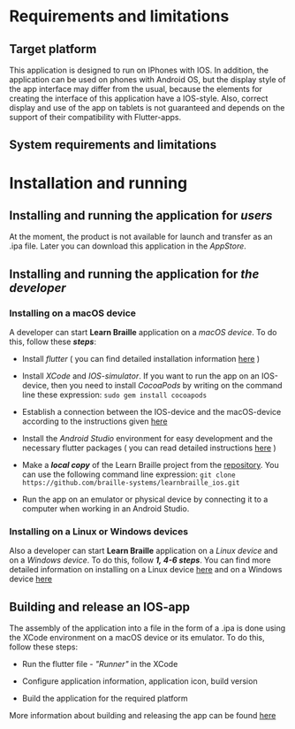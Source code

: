 # Requirements and limitations

## Target platform

 This application is designed to run on IPhones with IOS. In addition, the application can be used on phones with Android OS, but the display style of the app interface may differ from the usual, because the elements for creating the interface of this application have a IOS-style. Also, correct display and use of the app on tablets is not guaranteed and depends on the support of their compatibility with Flutter-apps.

## System requirements and limitations

 

# Installation and running

## Installing and running the application for ***users***

 At the moment, the product is not available for launch and transfer as an .ipa file. Later you can download this application in the *AppStore*.


## Installing and running the application for ***the developer***

### Installing on a macOS device

 A developer can start **Learn Braille** application on a *macOS device*. To do this, follow these ***steps***:

- Install *flutter* ( you can find detailed installation information [here](https://flutter.dev/docs/get-started/install/macos) )

- Install *XCode* and *IOS-simulator*. If you want to run the app on an IOS-device, then you need to install *CocoaPods* by writing on the command line these expression: `sudo gem install cocoapods`

- Establish a connection between the IOS-device and the macOS-device according to the instructions given [here](https://flutter.dev/docs/get-started/install/macos)

- Install the *Android Studio* environment for easy development and the necessary flutter packages ( you can read detailed instructions [here](https://flutter.dev/docs/get-started/editor) )

- Make a ***local copy*** of the Learn Braille project from the [repository](https://github.com/braille-systems/learnbraille_ios/tree/main/braille_abc). You can use the following command line expression: `git clone https://github.com/braille-systems/learnbraille_ios.git`

- Run the app on an emulator or physical device by connecting it to a computer when working in an Android Studio.


### Installing on a Linux or Windows devices

 Also a developer can start **Learn Braille** application on a *Linux device* and on a *Windows device*. To do this, follow ***1, 4-6 steps***. You can find more detailed information on installing on a Linux device [here](https://flutter.dev/docs/get-started/install/linux) and on a Windows device [here](https://flutter.dev/docs/get-started/install/windows)


## Building and release an IOS-app

 The assembly of the application into a file in the form of a .ipa is done using the XCode environment on a macOS device or its emulator. To do this, follow these steps:

- Run the flutter file - *"Runner"*  in the XCode

- Configure application information, application icon, build version

- Build the application for the required platform

 More information about building and releasing the app can be found [here](https://flutter.dev/docs/deployment/ios)
